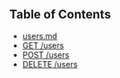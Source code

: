 ## Table of Contents
* [users.md](users.md)
 * [GET /users](users.md#get-users)
 * [POST /users](users.md#post-users)
 * [DELETE /users](users.md#delete-users)
